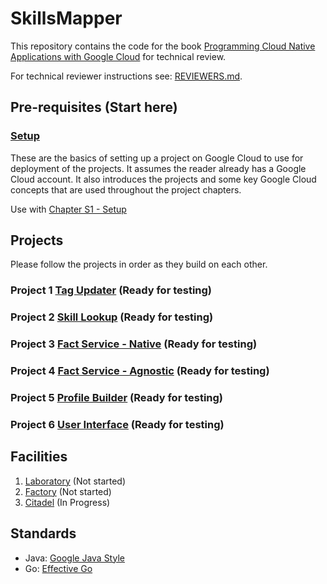 # SkillsMapper

This repository contains the code for the book [Programming Cloud Native Applications with Google Cloud](https://www.oreilly.com/library/view/programming-cloud-native/9781098145071/) for technical review.

For technical reviewer instructions see: [REVIEWERS.md](./REVIEWERS.md). 

## Pre-requisites (Start here)

### [Setup](./setup/README.md) 

These are the basics of setting up a project on Google Cloud to use for deployment of the projects. It assumes the reader already has a Google Cloud account. It also introduces the projects and some key Google Cloud concepts that are used throughout the project chapters.

Use with [Chapter S1 - Setup](./chapters/chs1.asciidoc)

## Projects

Please follow the projects in order as they build on each other.

### Project 1 [Tag Updater](./tag-updater) (Ready for testing)
### Project 2 [Skill Lookup](./skill-lookup/README.md) (Ready for testing)
### Project 3 [Fact Service - Native](./fact-service-native/README.md) (Ready for testing)
### Project 4 [Fact Service - Agnostic](./fact-service-agnostic/README.md) (Ready for testing)
### Project 5 [Profile Builder](./profile-builder/README.md) (Ready for testing)
### Project 6 [User Interface](./user-interface/README.md) (Ready for testing)

## Facilities

1. [Laboratory](./laboratory/README.md) (Not started)
2. [Factory](./factory/README.md) (Not started)
3. [Citadel](./citadel/README.md) (In Progress)

## Standards

* Java: [Google Java Style](./intellij-java-google-style.xml)
* Go: [Effective Go](https://golang.org/doc/effective_go.html)
